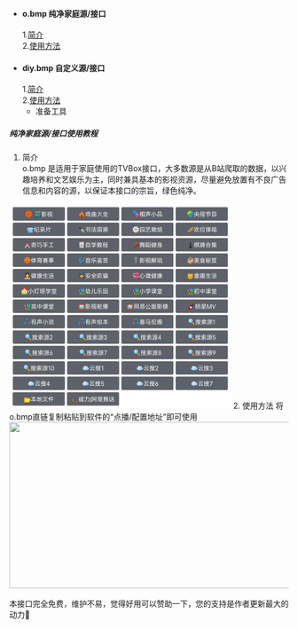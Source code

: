 * #### o.bmp 纯净家庭源/接口
  1.<a href="#o1">简介</a>  
  2.<a href="#o2">使用方法</a>
* #### diy.bmp 自定义源/接口
  1.<a href="#o3">简介</a>  
  2.<a href="#o4">使用方法</a>
    - 准备工具

##### 纯净家庭源/接口使用教程
1. <a id="o1">简介</a>  
  o.bmp 是适用于家庭使用的TVBox接口，大多数源是从B站爬取的数据，以兴趣培养和文艺娱乐为主，同时兼具基本的影视资源，尽量避免放置有不良广告信息和内容的源，以保证本接口的宗旨，绿色纯净。  
<img src="https://raw.githubusercontent.com/HiTang123/abc/main/o家庭源概览.png" style="width:400px;height:370px;" />  
2. <a id="o2">使用方法</a>   
将o.bmp直链复制粘贴到软件的“点播/配置地址”即可使用  
<img src="https://agit.ai/cacifer/xyz/raw/branch/master/img/示例.jpg" style="width:600px;height:300px;" />  





本接口完全免费，维护不易，觉得好用可以赞助一下，您的支持是作者更新最大的动力🌹
